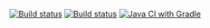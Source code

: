 [![Build status](https://ci.appveyor.com/api/projects/status/4a3n0y1950q97685?svg=true)](https://ci.appveyor.com/project/boroda96/rest)
[![Build status](https://ci.appveyor.com/api/projects/status/4a3n0y1950q97685/branch/main?svg=true)](https://ci.appveyor.com/project/boroda96/rest/branch/main)
[![Java CI with Gradle](https://github.com/boroda96/rest/actions/workflows/gradle.yml/badge.svg)](https://github.com/boroda96/rest/actions/workflows/gradle.yml)